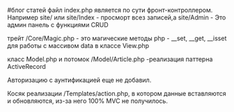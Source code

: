 #блог статей
файл index.php является по сути фронт-контроллером.
Например site/ или site/Index - просморт всез записей,а 
site/Admin - Это админ панель с функциями CRUD

трейт /Core/Magic.php - это магические методы php - __set, __get,
__isset для работы с массивом data в классе View.php

класс Model.php и потомок /Model/Article.php -реализация паттерна ActiveRecord

Авторизацию с аунтификацией еще не добавил.

Косяк реализации  /Templates/action.php, в котором данные вставляются и обновляются,
из-за него 100% MVC не получилось. 

